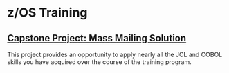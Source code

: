 # z/OS Training 

## [Capstone Project: Mass Mailing Solution](Mass_Mailing.md) 

This project provides an opportunity to apply nearly all the JCL and COBOL skills you have acquired over the course of the training program. 

